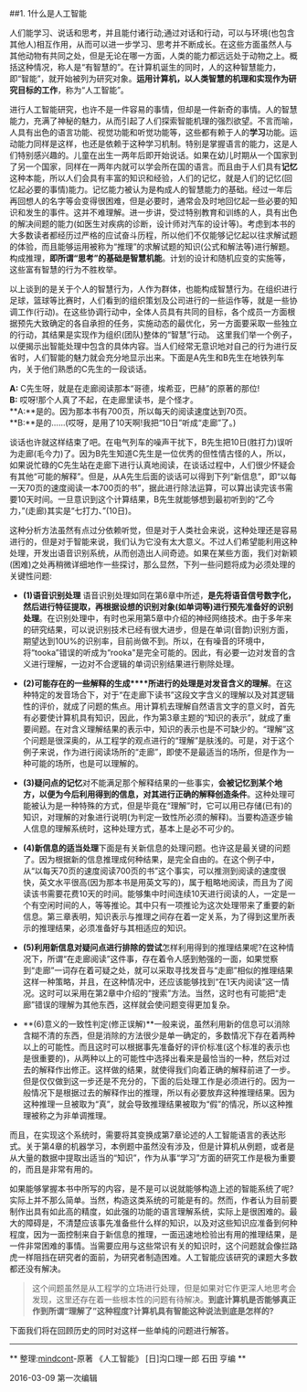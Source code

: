 ##1. 1什么是人工智能

人们能学习、说话和思考，并且能付诸行动;通过对话和行动，可以与环境(也包含其他人)相互作用，从而可以进一步学习、思考并不断成长。在这些方面虽然人与其他动物有共同之处，但是无论在哪一方面，人类的能力都远远处于动物之上。概括这种情况，称人是“有智慧的”。在计算机诞生的同时，人的这种智慧能力，即“智能”，就开始被列为研究对象。**运用计算机，以人类智慧的机理和实现作为研究目标的工作**，称为“人工智能”。

进行人工智能研究，也许不是一件容易的事情，但却是一件新奇的事情。人的智慧能力，充满了神秘的魅力，从而引起了人们探索智能机理的强烈欲望。不言而喻，人具有出色的语言功能、视觉功能和听觉功能等，这些都有赖于人的**学习**功能。运动能力同样是这样，也还是依赖于这种学习机制。特别是掌握语言的能力，这是人们特别感兴趣的。儿童在出生一两年后即开始说话。如果在幼儿时期从一个国家到了另一个国家，同样在一两年内就可以学会所在国的语言。而且由于人们具有**记忆**这种本能，所以人们会具有丰富的知识和经验，人们的记忆，就是人们的记忆(回忆起必要的事情)能力。记忆能力被认为是构成人的智慧能力的基础。经过一年后再回想人的名字等会变得很困难，但是必要时，通常会及时地回忆起一些必要的知识和发生的事件。这并不难理解。进一步讲，受过特别教育和训练的人，具有出色的解决间题的能力(如医生对疾病的诊断，设计师对汽车的设计等)。考虑到本书的大多数读者都经历过严格的应试奋斗历程，所以他们不仅能够记忆起以往求解试题的体验，而且能够运用被称为“推理”的求解试题的知识(公式和解法等)进行解题。构成推理，**即所谓“思考”的基础是智慧机能**。计划的设计和随机应变的实施等，这些富有智慧的行为不胜枚举。

以上谈到的是关于个人的智慧行为，人作为群体，也能构成智慧行为。在组织进行足球，篮球等比赛时，人们看到的组织策划及公司进行的一些运作等，就是一些协调工作(行动)。在这些协调行动中，全体人员具有共同的目标，各个成员一方面根据预先大致确定的各自承担的任务，实施动态的最优化，另一方面要采取一些独立的行动，其结果是实现作为组织(团队)整体的“智慧”行动。    这里我们举一个例子，以便揭示出智能处理中包含的具体内容。当人们经常无意识地对自己的行为进行反省时，人们智能的魅力就会充分地显示出来。下面是A先生和B先生在地铁列车内，关于他们熟悉的C先生的一段谈话。

**A:** C先生呀，就是在走廊阅读那本“哥德，埃希亚，巴赫”的原著的那位!    
**B:** 哎呀!那个人真了不起，在走廊里读书，是个怪才。    
**A:**是的。因为那本书有700页，所以每天的阅读速度达到70页。   
**B:**是的……(哎呀，是用了10天啊!我把“10日”听成“走廊”了。)

谈话也许就这样结束了吧。在电气列车的噪声干扰下，B先生把10日(胜打力)误听为走廊(毛今力)了。因为B先生知道C先生是一位优秀的但性情古怪的人，所以，如果说忙碌的C先生站在走廊下进行认真地阅读，在谈话过程中，人们很少怀疑会有其他“可能的解释”。但是，从A先生后面的谈话可以得到下列“新信息”，即“以每一天70页的速度阅读一本700页的书”，据此进行除法运算，可以算出读完该书需要10天时间。一旦意识到这个计算结果，B先生就能够想到最初听到的“乙今力，”(走廊)其实是“七打力、”(10日)。

这种分析方法虽然有点过分依赖听觉，但是对于人类社会来说，这种处理还是容易进行的，但是对于智能来说，我们认为它没有太大意义。不过人们希望能利用这种处理，开发出语音识别系统，从而创造出人间奇迹。如果在某些方面，我们对新颖(困难)之处再稍微详细地作一些探讨，那么显然，下列一些问题将成为必须处理的关键性问题:

* **(1)语音识别处理** 语音识别处理如同在第6章中所述，**是先将语音信号数字化，然后进行特征提取，再根据设想的识别对象(如单词等)进行预先准备好的识别处理**。在识别处理中，有时也采用第5章中介绍的神经网络技术。由于多年来的研究结果，可以说识别技术已经有很大进步，但是在单词(音韵)识别方面，期望达到10U%的识别率，目前尚做不到。所以，在有噪音的环境中，将“tooka”错误的听成为“rooka"是完全可能的。因此，有必要一边对发音的含义进行理解，一边对不合逻辑的单词识别结果进行剔除处理。

* **(2)可能存在的一些解释的生成****所进行的处理是对发音含义的理解**。在这种特定的发音场合下，对于“在走廊下读书”这段文字含义的理解以及对其逻辑性的评价，就成了问题的焦点。用计算机去理解自然语言文字的意义时，首先有必要使计算机具有知识，因此，作为第3章主题的“知识的表示”，就成了重要间题。在对含义理解结果的表示中，知识的表示也是不可缺少的。“理解”这个问题是很深奥的，从工程学的观点进行的“理解”是肤浅的。可是，对于这个例子来说，作为进行阅读场所的“走廊”，即使不是最适当的场所，但是作为一种可能的场所，也是可以理解的。

* **(3)疑问点的记忆**对不能满足那个解释结果的一些事实，**会被记忆到某个地方，以便为今后利用得到的信息，对其进行正确的解释创造条件**。这种处理可能被认为是一种特殊的方式，但是毕竟在“理解”时，它可以用已存储(已有)的知识，对理解的对象进行说明(为判定一致性所必须的解释)。当要构造逐步输人信息的理解系统时，这种处理方式，基本上是必不可少的。

* **(4)新信息的适当处理**下面是有关新信息的处理问题。也许这是最关键的问题了。因为根据新的信息推理成何种结果，是完全自由的。在这个例子中，从“以每天70页的速度阅读700页的书”这个事实，可以推测到阅读的速度很快，英文水平很高(因为那本书是用英文写的)，属于粗略地阅读，而且为了阅读该书需要花费10天的时间。能够集中时间连续10天进行阅读的人，一定是一个有空闲时间的人，等等推论。其中只有一项推论为这次处理带来了重要的新信息。第三章表明，知识表示与推理之间存在着一定关系，为了得到这里所表示的推理结果，必须准备好与其相适应的知识。

* **(5)利用新信息对疑问点进行排除的尝试**怎样利用得到的推理结果呢?在这种情况下，所谓“在走廊阅读”这件事，存在着令人感到勉强的一面，如果觉察到“走廊”一词存在着可疑之处，就可以采取寻找发音与“走廊”相似的推理结果这样一种策略，并且，在这种情况中，还应该能够找到“在1天内阅读”这一情况。这时可以采用在第2章中介绍的“搜索”方法。当然，这时也有可能把“走廊”错误的理解为其他东西，这样就会使问题变得更加复杂。

* **(6)意义的一致性判定(修正误解)**一般来说，虽然利用新的信息可以消除含糊不清的东西，但是消除的方法很少是单一确定的，多数情况下存在着两种以上的可能性。而且这时可以根据事先准备好的评价标准(这个标准的表示也是很重要的)，从两种以上的可能性中选择出看来是最恰当的一种，然后对过去的解释作出修正。这样做的结果，就使得我们向着正确的解释前进了一步。但是仅仅做到这一步还是不充分的，下面的后处理工作是必须进行的。因为一般情况下是根据过去的解释作出的推理，所以有必要放弃这种推理结果。因为这种推理一旦被取为“真”，就会导致推理结果被取为“假”的情况，所以这种推理被称之为非单调推理。

而且，在实现这个系统时，需要将其变换成第7章论述的人工智能语言的表达形式。关于第4章的机器学习，本例题中虽然没有涉及，但是计算机从例题，或者是从大量的数据中提取出适当的“知识”，作为从事“学习”方面的研究工作是极为重要的，而且是非常有用的。    

如果能够掌握本书中所写的内容，是不是可以说就能够构造上述的智能系统了呢?实际上并不那么简单。当然，构造这类系统的可能是有的。然而，作者认为目前要制作出具有如此高的精度，如此强的功能的语言理解系统，实际上是很困难的。最大的障碍是，不清楚应该事先准备些什么样的知识，以及对这些知识应准备到何种程度，因为一面控制来自于新信息的推理，一面迅速地检验出有用的推理结果，是一件非常困难的事情。当需要应用与这些常识有关的知识时，这个问题就会像拦路虎一样阻挡在研究者的面前，为研究者制造困难。人工智能应该研究的课题大多数都还没有解决。

> 这个间题虽然是从工程学的立场进行处理，但是如果对它作更深人地思考会发现，这里还存在着一些根本性的问题有待解决。**到底计算机是否能够真正作到所谓“理解了”这种程度?计算机具有智能这种说法到底是怎样的?**

下面我们将在回顾历史的同时对这样一些单纯的问题进行解答。

---


** 整理:[mindcont](https://github.com/mindcont)-原著 《人工智能》 [日]沟口理一郎 石田 亨编 **

2016-03-09 第一次编辑